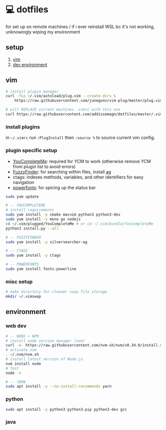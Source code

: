 # 💻 dotfiles
for set up on remote machines / if i ever reinstall WSL bc it's not working, unknowingly wiping my environment

## setup
1. [vim](#vim)
2. [dev environment](#environment)

## vim
```sh
# install plugin manager
curl -fLo ~/.vim/autoload/plug.vim --create-dirs \
    https://raw.githubusercontent.com/junegunn/vim-plug/master/plug.vim

# will REPLACE current machines .vimrc with this one
curl https://raw.githubusercontent.com/addissemagn/dotfiles/master/.vimrc --output ~/.vimrc
```

### install plugins
in `~/.vimrc` run `:PlugInstall` then `:source %` to source current vim config.

### plugin specific setup
- [YouCompleteMe](https://github.com/ycm-core/YouCompleteMe): required for YCM to work (otherwise remove YCM from plugin list to avoid errors)
- [FuzzyFinder](https://github.com/junegunn/fzf): for searching within files, install [ag](https://github.com/ggreer/the_silver_searcher)
- ctags: indexes methods, variables, and other identifiers for easy navigation
- [powerfonts](https://github.com/powerline/fonts): for spicing up the status bar

```sh
sudo yum update

# -- YOUCOMPLETEME
# install requirements
sudo yum install -y cmake macvim python3 python3-dev
sudo yum install -y mono go nodejs
cd ~/.vim/plugged/YouCompleteMe # or cd ~/.vim/bundle/YouCompleteMe
python3 install.py --all

# -- FUZZYFINDER
sudo yum install -y silversearcher-ag  

# -- CTAGS
sudo yum install -y ctags

# -- POWERFONTS
sudo yum install fonts-powerline
```

### misc setup
```sh
# make directory for cleaner swap file storage
mkdir ~/.vimswap
```

## environment
### web dev
```sh
# -- NODE + NPM
# install node version manager (nvm)
curl -o- https://raw.githubusercontent.com/nvm-sh/nvm/v0.34.0/install.sh | bash
# activate nvm
. ~/.nvm/nvm.sh
# install latest version of Node.js
nvm install node
# Test
node -v

# -- YARN
sudo apt install -y --no-install-recommends yarn
```

### python
```sh
sudo apt install -y python3 python3-pip python3-dev gcc
```

### java
```sh

```
